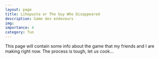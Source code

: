 ```yaml
---
layout: page
title: Lihopusta or The Guy Who Disappeared
description: Game dev endevours
img:
importance: 4
category: fun
---
```


This page will contain some info about the game that my friends and I are making right now.
The process is tough, let us cook...